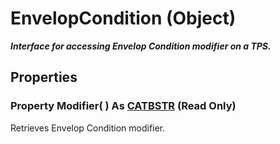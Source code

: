# EnvelopCondition (Object)

**_Interface for accessing Envelop Condition modifier on a TPS._**

## Properties

### Property **Modifier**( ) As [CATBSTR](../System/typedef_CATBSTR_8129.md) (Read Only)

Retrieves Envelop Condition modifier.